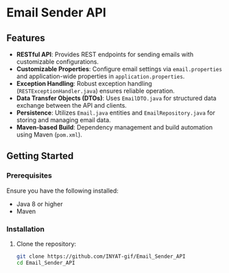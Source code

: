 # Email Sender API
## Features

- **RESTful API**: Provides REST endpoints for sending emails with customizable configurations.
- **Customizable Properties**: Configure email settings via `email.properties` and application-wide properties in `application.properties`.
- **Exception Handling**: Robust exception handling (`RESTExceptionHandler.java`) ensures reliable operation.
- **Data Transfer Objects (DTOs)**: Uses `EmailDTO.java` for structured data exchange between the API and clients.
- **Persistence**: Utilizes `Email.java` entities and `EmailRepository.java` for storing and managing email data.
- **Maven-based Build**: Dependency management and build automation using Maven (`pom.xml`).

## Getting Started

### Prerequisites

Ensure you have the following installed:

- Java 8 or higher
- Maven

### Installation

1. Clone the repository:

   ```bash
   git clone https://github.com/INYAT-gif/Email_Sender_API
   cd Email_Sender_API

